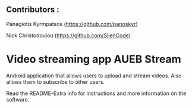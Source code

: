 ## Contributors :

Panagiotis Kyrmpatsos (https://github.com/panoskyr)

Nick Christodoulou (https://github.com/SlienCode)

# Video streaming app AUEB Stream

Android application that allows users to upload and stream videos. Also allows them to subscribe to other users.

Read the README-Extra info for instructions and more information on the software.
